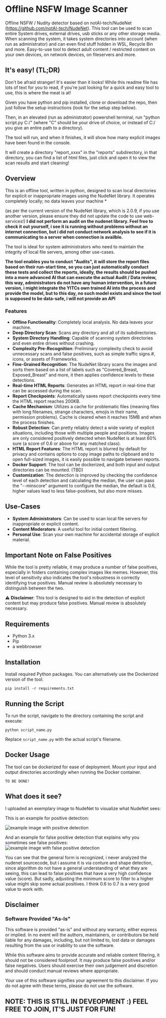 
# Offline NSFW Image Scanner
Offline NSFW / Nudity detector based on notAI-tech/NudeNet (https://github.com/notAI-tech/NudeNet).
This tool can be used to scan entire System drives, external drives, usb sticks or any other storage media.
When scanning the system, it takes system directories into account (when run as administrator) and can even find stuff hidden in WSL, Recycle Bin and more.
Easy-to-use tool to detect adult content / restricted content on your own devices, on network devices, on fileservers and more.

## It's easy! (TL;DR)
Don't be afraid stranger! 
It's easier than it looks!
While this readme file has lots of text for you to read, if you're just looking for a quick and easy tool to use, this is where the meat is at!

Given you have python and pip installed, clone or download the repo, then just follow the setup instructions (look for the setup step below).

Then, in an elevated (run as administrator) powershell terminal, run 
"python script.py C:/" (where "C" should be your drive of choice, or instead of C:/ you give an entire path to a directory).

The tool will run, and when it finishes, it will show how many explicit images have been found in the console.

It will create a directory "report_xxxx" in the "reports" subdirectory, in that directory, you can find a list of html files, just click and open it to view the scan results and start cleaning!

## Overview
This is an offline tool, written in python, designed to scan local directories for explicit or inappropriate images using the NudeNet library. 
It operates completely locally; no data leaves your machine *

(as per the current version of the NudeNet library, which is 2.0.9, if you use another version, please ensure they did not update the code to use web-services!)
**I did not perform an audit on the nudenet library. Feel free to check it out yourself, i see it is running without problems without an internet connection, but i did not conduct network analysis to see if it is communicating to a server when connection is availble.**


The tool is ideal for system administrators who need to maintain the integrity of local file servers, among other use-cases.

**The tool enables you to conduct "Audits", it will store the report files based on their run-start time, so you can just automatically conduct these tests and collect the reports, ideally, the results should be pushed into a more advanced AI that can execute the actual Audit / Data review, this way, administrators do not have any human intervention, in a future version, i might integrate the YITCs own trained AI into the process and provide the model, but to this day, no such model exists and since the tool is supposed to be data-safe, i will not provide an API**

### Features

-   **Offline Functionality**: Completely local analysis. No data leaves your machine.
-   **Deep Directory Scan**: Scans any directory and all of its subdirectories.
-   **System Directory Handling**: Capable of scanning system directories and even entire drives without crashing.
-   **Complexity Pre-Recognition**: Preliminary complexity check to avoid unnecessary scans and false positives, such as simple traffic signs.#, icons, or assets of Frameworks.
-   **Fine-Grained Recognition**: The NudeNet library scans the images and sorts them based on a list of labels such as "Covered_Breast, Exposed_Breast" and more, it then applies confidence levels to these detections.
-   **Real-time HTML Reports**: Generates an HTML report in real-time that can be accessed during the scan.
-   **Report Checkpoints**: Automatically saves report checkpoints every time the HTML report reaches 200KB.
-   **Cache Mechanism**: Utilizes a cache for problematic files (meaning files with long filenames, strange characters, emojis in their name, permission problems). Cache is cleared when it reaches 15MB and when the process finishes.
-   **Robust Detection**: Can pretty reliably detect a wide variety of explicit situations, including those with multiple people and positions. Images are only considered positively detected when NudeNet is at least 60% sure (a score of 0.6 or above for any matched class). 
-   **HTML Report Features**: The HTML report is blurred by default for privacy and contains options to copy image paths to clipboard and to open full-sized images, it is easily possible to navigate between reports.
-   **Docker Support**: The tool can be dockerized, and both input and output directories can be mounted. (TBD)
-   **Customization**: The detection is improved by checking the confidence level of each detection and calculating the median, the user can pass the "--minscore" argument to configure the median, the default is 0.6, higher values lead to less false-positives, but also more misses.

## Use-Cases

-   **System Administrators**: Can be used to scan local file servers for inappropriate or explicit content.
-   **Content Moderators**: A useful tool for initial content filtering.
-   **Personal Use**: Scan your own machine for accidental storage of explicit material.

## Important Note on False Positives

While the tool is pretty reliable, it may produce a number of false positives, especially in folders containing complex images like memes. However, this level of sensitivity also indicates the tool's robustness in correctly identifying true positives. Manual review is absolutely necessary to distinguish between the two.

⚠️ **Disclaimer**: This tool is designed to aid in the detection of explicit content but may produce false positives. Manual review is absolutely necessary.

## Requirements

-   Python 3.x
-   Pip
-   a webbrowser

## Installation

Install required Python packages. You can alternatively use the Dockerized version of the tool.



`pip install -r requirements.txt` 

## Running the Script

To run the script, navigate to the directory containing the script and execute:



`python script_name.py` 

Replace `script_name.py` with the actual script's filename.

## Docker Usage

The tool can be dockerized for ease of deployment. Mount your input and output directories accordingly when running the Docker container.


`TO BE DONE!`


## What does it see?
I uploaded an exemplary image to NudeNet to visualize what NudeNet sees:

This is an example for positive detection:

![example image with positive detection](https://raw.githubusercontent.com/yavuzitconsulting/offline-nudity-scanner/master/readme_data/positive_detection.png)

And an example for false positive detection that explains why you sometimes see false positives:
![example image with false positive detection](https://raw.githubusercontent.com/yavuzitconsulting/offline-nudity-scanner/master/readme_data/false_positive_detection.png)

You can see that the general form is recognized, i never analyzed the nudenet sourcecode, but i assume it is via conture and shape detection, since algorithm do not have a general understanding of what they are seeing, this can lead to false positives that have a very high confidence value (score).
But sadly, adjusting the minimum score to filter to a higher value might skip some actual positives.
I think 0.6 to 0.7 is a very good value to work with.

## Disclaimer

### Software Provided "As-Is"

This software is provided "as-is" and without any warranty, either express or implied. In no event will the authors, maintainers, or contributors be held liable for any damages, including, but not limited to, lost data or damages resulting from the use or inability to use the software.

While this software aims to provide accurate and reliable content filtering, it should not be considered foolproof. It may produce false positives and/or false negatives. Users should exercise their own judgement and discretion and should conduct manual reviews where appropriate.

Your use of this software signifies your agreement to this disclaimer. If you do not agree with these terms, please do not use the software.

##

## NOTE: THIS IS STILL IN DEVEOPMENT :) FEEL FREE TO JOIN, IT'S JUST FOR FUN!
